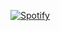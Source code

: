 [![Spotify](https://shawnrhoads.vercel.app/api/spotify)](https://open.spotify.com/user/1242303161)

